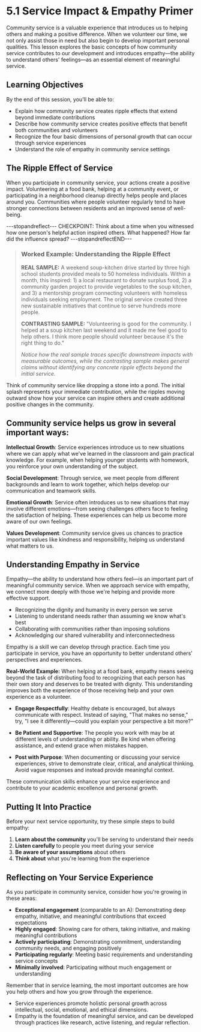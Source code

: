 # 5.1 Service Impact & Empathy Primer

Community service is a valuable experience that introduces us to helping others and making a positive difference. When we volunteer our time, we not only assist those in need but also begin to develop important personal qualities. This lesson explores the basic concepts of how community service contributes to our development and introduces empathy—the ability to understand others' feelings—as an essential element of meaningful service.

## Learning Objectives

By the end of this session, you'll be able to:
- Explain how community service creates ripple effects that extend beyond immediate contributions
- Describe how community service creates positive effects that benefit both communities and volunteers
- Recognize the four basic dimensions of personal growth that can occur through service experiences
- Understand the role of empathy in community service settings

## The Ripple Effect of Service

When you participate in community service, your actions create a positive impact. Volunteering at a food bank, helping at a community event, or participating in a neighborhood cleanup directly helps people and places around you. Communities where people volunteer regularly tend to have stronger connections between residents and an improved sense of well-being.

---stopandreflect--- 
CHECKPOINT: Think about a time when you witnessed how one person's helpful action inspired others. What happened? How far did the influence spread?
---stopandreflectEND---

> ### Worked Example: Understanding the Ripple Effect
> 
> **REAL SAMPLE:** A weekend soup-kitchen drive started by three high school students provided meals to 50 homeless individuals. Within a month, this inspired: 1) a local restaurant to donate surplus food, 2) a community garden project to provide vegetables to the soup kitchen, and 3) a mentorship program connecting volunteers with homeless individuals seeking employment. The original service created three new sustainable initiatives that continue to serve hundreds more people.
> 
> **CONTRASTING SAMPLE:** "Volunteering is good for the community. I helped at a soup kitchen last weekend and it made me feel good to help others. I think more people should volunteer because it's the right thing to do."
> 
> *Notice how the real sample traces specific downstream impacts with measurable outcomes, while the contrasting sample makes general claims without identifying any concrete ripple effects beyond the initial service.*

Think of community service like dropping a stone into a pond. The initial splash represents your immediate contribution, while the ripples moving outward show how your service can inspire others and create additional positive changes in the community.

## Community service helps us grow in several important ways:

**Intellectual Growth**: Service experiences introduce us to new situations where we can apply what we've learned in the classroom and gain practical knowledge. For example, when helping younger students with homework, you reinforce your own understanding of the subject.

**Social Development**: Through service, we meet people from different backgrounds and learn to work together, which helps develop our communication and teamwork skills.

**Emotional Growth**: Service often introduces us to new situations that may involve different emotions—from seeing challenges others face to feeling the satisfaction of helping. These experiences can help us become more aware of our own feelings.

**Values Development**: Community service gives us chances to practice important values like kindness and responsibility, helping us understand what matters to us.

## Understanding Empathy in Service

Empathy—the ability to understand how others feel—is an important part of meaningful community service. When we approach service with empathy, we connect more deeply with those we're helping and provide more effective support.

- Recognizing the dignity and humanity in every person we serve
- Listening to understand needs rather than assuming we know what's best
- Collaborating with communities rather than imposing solutions
- Acknowledging our shared vulnerability and interconnectedness

Empathy is a skill we can develop through practice. Each time you participate in service, you have an opportunity to better understand others' perspectives and experiences.

**Real-World Example:** When helping at a food bank, empathy means seeing beyond the task of distributing food to recognizing that each person has their own story and deserves to be treated with dignity. This understanding improves both the experience of those receiving help and your own experience as a volunteer.

- **Engage Respectfully**: Healthy debate is encouraged, but always communicate with respect. Instead of saying, "That makes no sense," try, "I see it differently—could you explain your perspective a bit more?"

- **Be Patient and Supportive**: The people you work with may be at different levels of understanding or ability. Be kind when offering assistance, and extend grace when mistakes happen.

- **Post with Purpose**: When documenting or discussing your service experiences, strive to demonstrate clear, critical, and analytical thinking. Avoid vague responses and instead provide meaningful context.

These communication skills enhance your service experience and contribute to your academic excellence and personal growth.

## Putting It Into Practice

Before your next service opportunity, try these simple steps to build empathy:
1. **Learn about the community** you'll be serving to understand their needs
2. **Listen carefully** to people you meet during your service
3. **Be aware of your assumptions** about others
4. **Think about** what you're learning from the experience

## Reflecting on Your Service Experience

As you participate in community service, consider how you're growing in these areas:

- **Exceptional engagement** (comparable to an A): Demonstrating deep empathy, initiative, and meaningful contributions that exceed expectations
- **Highly engaged**: Showing care for others, taking initiative, and making meaningful contributions
- **Actively participating**: Demonstrating commitment, understanding community needs, and engaging positively
- **Participating regularly**: Meeting basic requirements and understanding service concepts
- **Minimally involved**: Participating without much engagement or understanding

Remember that in service learning, the most important outcomes are how you help others and how you grow through the experience.

- Service experiences promote holistic personal growth across intellectual, social, emotional, and ethical dimensions.
- Empathy is the foundation of meaningful service, and can be developed through practices like research, active listening, and regular reflection.
